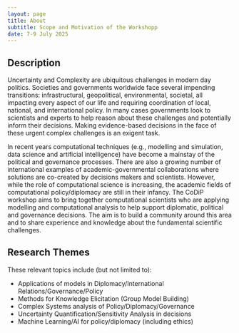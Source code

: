 ```yaml
---
layout: page
title: About
subtitle: Scope and Motivation of the Workshopp
date: 7-9 July 2025
---
```


## Description 

Uncertainty and Complexity are ubiquitous challenges in modern day politics. Societies and governments worldwide face several impending transitions: infrastructural, geopolitical, environmental, societal, all impacting every aspect of our life and requiring coordination of local, national, and international policy. In many cases governments look to scientists and experts to help reason about these challenges and potentially inform their decisions. Making evidence-based decisions in the face of these urgent complex challenges is an exigent task. 

In recent years computational techniques (e.g., modelling and simulation, data science and artificial intelligence) have become a mainstay of the political and governance processes. There are also a growing number of international examples of academic-governmental collaborations where solutions are co-created by decisions makers and scientists. However, while the role of computational science is increasing, the academic fields of computational policy/diplomacy are still in their infancy. The CoDiP workshop aims to bring together computational scientists who are applying modelling and computational analysis to help support diplomatic, political and governance decisions. The aim is to build a community around this area and to share experience and knowledge about the fundamental scientific challenges. 


## Research Themes

These relevant topics include (but not limited to):
	
- Applications of models in Diplomacy/International Relations/Governance/Policy
- Methods for Knowledge Elicitation (Group Model Building)
- Complex Systems analysis of Policy/Diplomacy/Governance
- Uncertainty Quantification/Sensitivity Analysis in decisions
- Machine Learning/AI for policy/diplomacy (including ethics)


